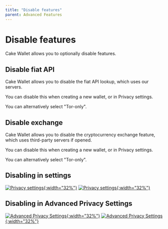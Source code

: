 ```yaml
---
title: "Disable features"
parent: Advanced Features
---
```


# Disable features

Cake Wallet allows you to optionally disable features.

## Disable fiat API

Cake Wallet allows you to disable the fiat API lookup, which uses our servers.

You can disable this when creating a new wallet, or in Privacy settings.

You can alternatively select "Tor-only".

## Disable exchange

Cake Wallet allows you to disable the cryptocurrency exchange feature, which uses third-party servers if opened.

You can disable this when creating a new wallet, or in Privacy settings.

You can alternatively select "Tor-only".

## Disabling in settings

[![Privacy settings](/images/settings-privacy-1.jpg){:width="32%"}](/images/settings-privacy-1.jpg)
[![Privacy settings](/images/settings-privacy-2.jpg){:width="32%"}](/images/settings-privacy-2.jpg)

## Disabling in Advanced Privacy Settings

[![Advanced Privacy Settings](/images/new-wallet-4-aps-1.jpg){:width="32%"}](/images/new-wallet-4-aps-1.jpg)
[![Advanced Privacy Settings](/images/new-wallet-4-aps-2.jpg){:width="32%"}](/images/new-wallet-4-aps-2.jpg)

